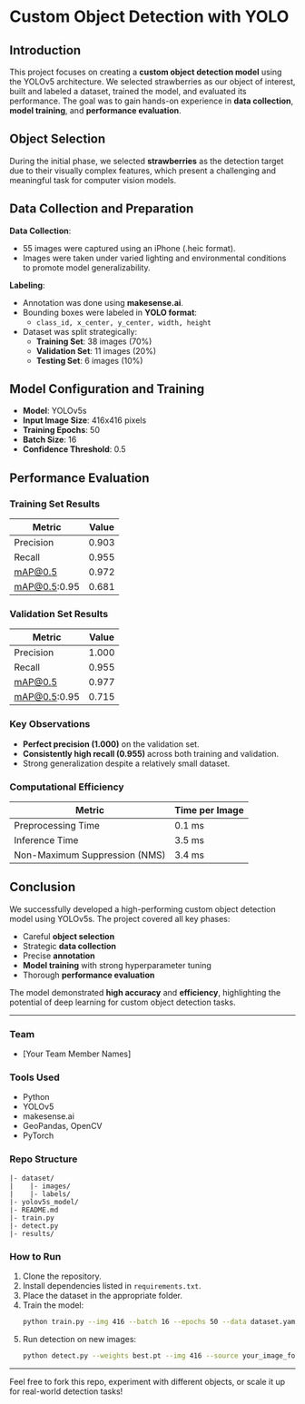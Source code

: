 # Custom Object Detection with YOLO

## Introduction
This project focuses on creating a **custom object detection model** using the YOLOv5 architecture. We selected strawberries as our object of interest, built and labeled a dataset, trained the model, and evaluated its performance. The goal was to gain hands-on experience in **data collection**, **model training**, and **performance evaluation**.

## Object Selection
During the initial phase, we selected **strawberries** as the detection target due to their visually complex features, which present a challenging and meaningful task for computer vision models.

## Data Collection and Preparation
**Data Collection**:
- 55 images were captured using an iPhone (.heic format).
- Images were taken under varied lighting and environmental conditions to promote model generalizability.

**Labeling**:
- Annotation was done using **makesense.ai**.
- Bounding boxes were labeled in **YOLO format**:
  - `class_id, x_center, y_center, width, height`
- Dataset was split strategically:
  - **Training Set**: 38 images (70%)
  - **Validation Set**: 11 images (20%)
  - **Testing Set**: 6 images (10%)

## Model Configuration and Training
- **Model**: YOLOv5s
- **Input Image Size**: 416x416 pixels
- **Training Epochs**: 50
- **Batch Size**: 16
- **Confidence Threshold**: 0.5

## Performance Evaluation

### Training Set Results
| Metric            | Value |
|-------------------|-------|
| Precision         | 0.903 |
| Recall            | 0.955 |
| mAP@0.5           | 0.972 |
| mAP@0.5:0.95      | 0.681 |

### Validation Set Results
| Metric            | Value |
|-------------------|-------|
| Precision         | 1.000 |
| Recall            | 0.955 |
| mAP@0.5           | 0.977 |
| mAP@0.5:0.95      | 0.715 |

### Key Observations
- **Perfect precision (1.000)** on the validation set.
- **Consistently high recall (0.955)** across both training and validation.
- Strong generalization despite a relatively small dataset.

### Computational Efficiency
| Metric                       | Time per Image |
|-------------------------------|----------------|
| Preprocessing Time            | 0.1 ms         |
| Inference Time                | 3.5 ms         |
| Non-Maximum Suppression (NMS) | 3.4 ms         |

## Conclusion
We successfully developed a high-performing custom object detection model using YOLOv5s. The project covered all key phases:
- Careful **object selection**
- Strategic **data collection**
- Precise **annotation**
- **Model training** with strong hyperparameter tuning
- Thorough **performance evaluation**

The model demonstrated **high accuracy** and **efficiency**, highlighting the potential of deep learning for custom object detection tasks.

---

### Team
- [Your Team Member Names]

### Tools Used
- Python
- YOLOv5
- makesense.ai
- GeoPandas, OpenCV
- PyTorch

### Repo Structure
```
|- dataset/
|    |- images/
|    |- labels/
|- yolov5s_model/
|- README.md
|- train.py
|- detect.py
|- results/
```

### How to Run
1. Clone the repository.
2. Install dependencies listed in `requirements.txt`.
3. Place the dataset in the appropriate folder.
4. Train the model:
   ```bash
   python train.py --img 416 --batch 16 --epochs 50 --data dataset.yaml --cfg yolov5s.yaml
   ```
5. Run detection on new images:
   ```bash
   python detect.py --weights best.pt --img 416 --source your_image_folder/
   ```

---

Feel free to fork this repo, experiment with different objects, or scale it up for real-world detection tasks!
